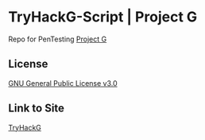 # TryHackG-Script | Project G
Repo for PenTesting [Project G](https://projectg2.vercel.app/)

## License 
[GNU General Public License v3.0](https://github.com/Twoguini/TryHackG-Script/blob/main/LICENSE)

## Link to Site
[TryHackG](https://twoguini.github.io/TryHackG-Script/src) 
